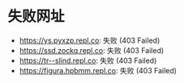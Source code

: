 # 失败网址
- https://ys.pyxzp.repl.co: 失败 (403
Failed)
- https://ssd.zockq.repl.co: 失败 (403
Failed)
- https://tr--slind.repl.co: 失败 (403
Failed)
- https://figura.hpbmm.repl.co: 失败 (403
Failed)
